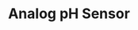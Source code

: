 ---
title: Analog pH Sensor
type: Hardware
desc: pH is a figure expressing the acidity or alkalinity of a solution on a logarithmic scale on which 7 is neutral, lower values are more acid and higher values more alkaline.
tags:
    - Sensor
    - City
    - Agriculture
---